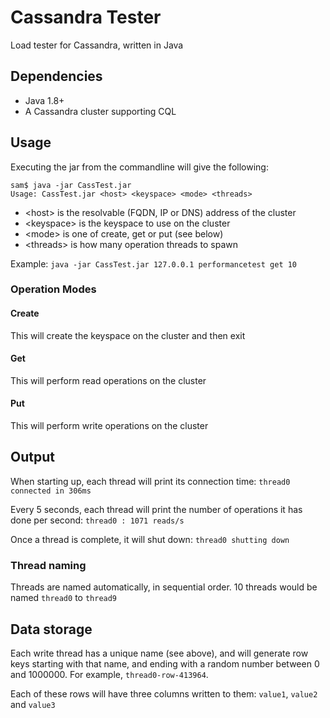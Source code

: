# Cassandra Tester
Load tester for Cassandra, written in Java

## Dependencies
* Java 1.8+
* A Cassandra cluster supporting CQL

## Usage
Executing the jar from the commandline will give the following:
```
sam$ java -jar CassTest.jar
Usage: CassTest.jar <host> <keyspace> <mode> <threads>
```
* &lt;host&gt; is the resolvable (FQDN, IP or DNS) address of the cluster
* &lt;keyspace&gt; is the keyspace to use on the cluster
* &lt;mode&gt; is one of create, get or put (see below)
* &lt;threads&gt; is how many operation threads to spawn

Example: ```java -jar CassTest.jar 127.0.0.1 performancetest get 10```

### Operation Modes
#### Create
This will create the keyspace on the cluster and then exit
#### Get
This will perform read operations on the cluster
#### Put
This will perform write operations on the cluster

## Output
When starting up, each thread will print its connection time: ```thread0 connected in 306ms```

Every 5 seconds, each thread will print the number of operations it has done per second: ```thread0 : 1071 reads/s```

Once a thread is complete, it will shut down: ```thread0 shutting down```
### Thread naming
Threads are named automatically, in sequential order. 10 threads would be named ```thread0``` to ```thread9```

## Data storage
Each write thread has a unique name (see above), and will generate row keys starting with that name, and ending with a random number between 0 and 1000000. For example, ```thread0-row-413964```.

Each of these rows will have three columns written to them: ```value1```, ```value2``` and ```value3```
